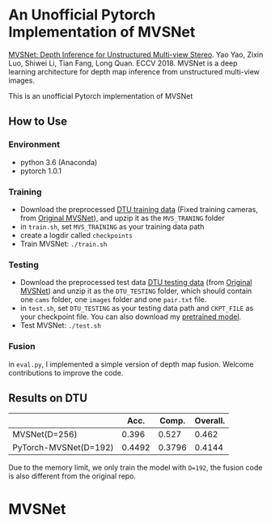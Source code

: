 # An Unofficial Pytorch Implementation of MVSNet

[MVSNet: Depth Inference for Unstructured Multi-view Stereo](https://arxiv.org/abs/1804.02505). Yao Yao, Zixin Luo, Shiwei Li, Tian Fang, Long Quan. ECCV 2018. MVSNet is a deep learning architecture for depth map inference from unstructured multi-view images.

This is an unofficial Pytorch implementation of MVSNet

## How to Use

### Environment
* python 3.6 (Anaconda)
* pytorch 1.0.1

### Training

* Download the preprocessed [DTU training data](https://drive.google.com/file/d/1eDjh-_bxKKnEuz5h-HXS7EDJn59clx6V/view) (Fixed training cameras, from [Original MVSNet](https://github.com/YoYo000/MVSNet)), and upzip it as the ``MVS_TRANING`` folder
* in ``train.sh``, set ``MVS_TRAINING`` as your training data path
* create a logdir called ``checkpoints``
* Train MVSNet: ``./train.sh``

### Testing

* Download the preprocessed test data [DTU testing data](https://drive.google.com/open?id=135oKPefcPTsdtLRzoDAQtPpHuoIrpRI_) (from [Original MVSNet](https://github.com/YoYo000/MVSNet)) and unzip it as the ``DTU_TESTING`` folder, which should contain one ``cams`` folder, one ``images`` folder and one ``pair.txt`` file.
* in ``test.sh``, set ``DTU_TESTING`` as your testing data path and ``CKPT_FILE`` as your checkpoint file. You can also download my [pretrained model](https://drive.google.com/file/d/1j2I_LNKb9JeCl6wdA7hh8z1WgVQZfLU9/view?usp=sharing).
* Test MVSNet: ``./test.sh``

### Fusion

in ``eval.py``, I implemented a simple version of depth map fusion. Welcome contributions to improve the code.


## Results on DTU

|                       | Acc.   | Comp.  | Overall. |
|-----------------------|--------|--------|----------|
| MVSNet(D=256)         | 0.396  | 0.527  | 0.462    |
| PyTorch-MVSNet(D=192) | 0.4492 | 0.3796 | 0.4144   |

Due to the memory limit, we only train the model with ``D=192``, the fusion code is also different from the original repo.
# MVSNet
